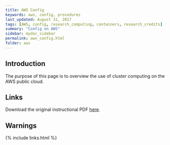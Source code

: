 ```yaml
---
title: AWS Config
keywords: aws, config, procedures
last_updated: August 31, 2017
tags: [AWS, config, research_computing, containers, research_credits]
summary: "Config on AWS"
sidebar: mydoc_sidebar
permalink: aws_config.html
folder: aws
---
```


## Introduction

The purpose of this page is to overview the use of cluster computing on the AWS public cloud.

## Links
Download the original instructional PDF [here](/documentation/pdf/Doc41_AWSCloudFormationNetworkClusterBasics.pdf).

## Warnings


{% include links.html %}
